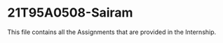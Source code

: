 # 21T95A0508-Sairam



This file contains all the Assignments  that are provided in the Internship.
